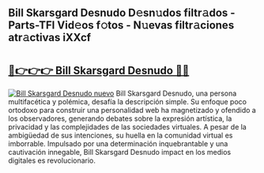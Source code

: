 ## Bill Skarsgard Desnudo D𝚎sn𝚞dos filtr𝚊dos - Parts-TFl Vid𝚎os f𝚘tos - N𝚞evas filtr𝚊ciones atr𝚊ctivas iXXcf

# <h2><a href="http://mb64dka.tromn.icu/?c=Bill+Skarsgard+Desnudo">🔗👉👉👉 Bill Skarsgard Desnudo 🔗🔗</a></h2>

[![Bill Skarsgard Desnudo nuevo](https://i.imgur.com/pEAQMta.gif)](http://mb64dka.tromn.icu/?c=Bill+Skarsgard+Desnudo)
Bill Skarsgard Desnudo, una persona multifacética y polémica, desafía la descripción simple. Su enfoque poco ortodoxo para construir una personalidad web ha magnetizado y ofendido a los observadores, generando debates sobre la expresión artística, la privacidad y las complejidades de las sociedades virtuales. A pesar de la ambigüedad de sus intenciones, su huella en la comunidad virtual es imborrable. Impulsado por una determinación inquebrantable y una cautivación innegable, Bill Skarsgard Desnudo impact en los medios digitales es revolucionario.
